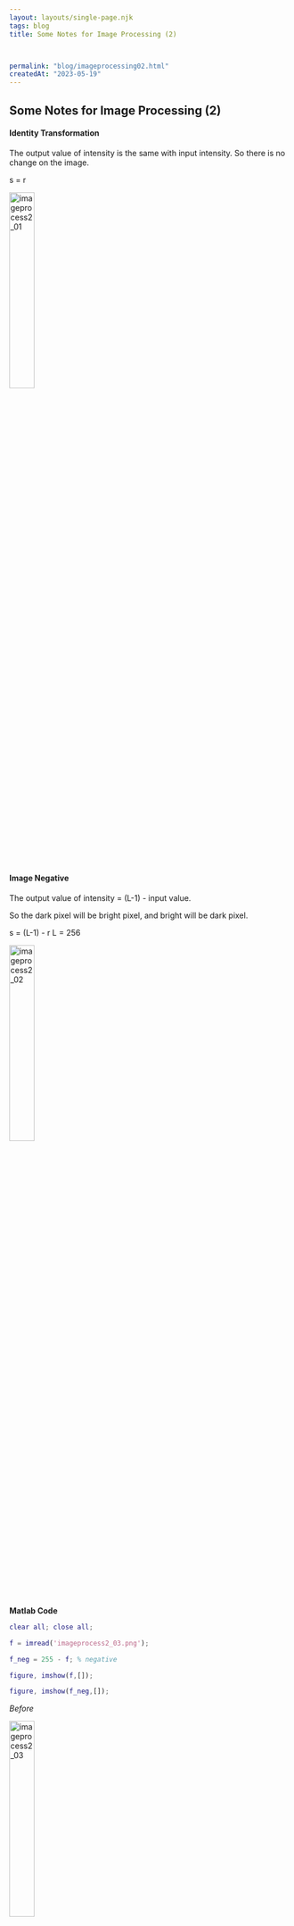 ```yaml
---
layout: layouts/single-page.njk
tags: blog
title: Some Notes for Image Processing (2)



permalink: "blog/imageprocessing02.html"
createdAt: "2023-05-19"
---
```


## Some Notes for Image Processing (2)




#### Identity Transformation 
The output value of intensity is the same with input intensity. So there is no change on the image.

s = r

<image src= "../static/image/imageprocess2_01.png" width="30%" height="30%" alt="imageprocess2_01">

<p>&nbsp;</p> 

#### Image Negative 

The output value of intensity = (L-1) - input value.

So the dark pixel will be bright pixel, and bright will be dark pixel.

s = (L-1) - r
L = 256

<image src= "../static/image/imageprocess2_02.png" width="30%" height="30%" alt="imageprocess2_02">


**Matlab Code**
```Matlab
clear all; close all;

f = imread('imageprocess2_03.png');

f_neg = 255 - f; % negative

figure, imshow(f,[]);

figure, imshow(f_neg,[]);
```
*Before*

<image src= "../static/image/imageprocess2_03.png" width="30%" height="30%" alt="imageprocess2_03">

*After*

<image src= "../static/image/imageprocess2_04.png" width="30%" height="30%" alt="imageprocess2_04">

<p>&nbsp;</p> 

#### Contrast Stretching
Producing an image with higher contrast by darkening the intensity levels below k and brightening the levels above k



**Matlab Code**
```Matlab
clear all; close all;

f = imread('contrast_stretch.png');

f1 = imadjust(f,stretchlim(f),[]);

f2 = imadjust(f, stretchlim(f,[0.05,0.95]),[]);

f3 = imadjust(f, stretchlim(f,[0.10,0.80]),[]);

f4 = imadjust(f, stretchlim(f,[0.20,0.70]),[]);

f5 = imadjust(f, stretchlim(f,[0.49,0.50]),[]);

subplot(2,3,1), imshow(f),title('original image');

subplot(2,3,1), imshow(f1),title('default parameter: 0.01,0.99');

subplot(2,3,1), imshow(f),title('original image');

subplot(2,3,2), imshow(f1),title('default parameter: 0.01,0.99');

subplot(2,3,3), imshow(f2),title('parameter: 0.05,0.95');

subplot(2,3,4), imshow(f3),title('parameter: 0.10,0.80');

subplot(2,3,5), imshow(f4),title('parameter: 0.20,0.70');

subplot(2,3,6), imshow(f5),title('parameter: 0.49,0.50');


```

<image src= "../static/image/imageprocess2_05.png" width="70%" height="70%" alt="imageprocess2_05">

<p>&nbsp;</p> 

#### Power-law (Gamma) transformation

Each input value is raised to the power gamma

<image src= "../static/image/imageprocess2_06.png" width="50%" height="50%" alt="imageprocess2_06">

* r < 1 will brighten the image
* r > 1 will darken the image

<image src= "../static/image/imageprocess2_07.png" width="30%" height="30%" alt="imageprocess2_07">

**Matlab Code**
```Matlab
clear all; close all;

f = imread('babytest.png');

f1 = im2double(f);

f1 = power(f1,0.9);

f1 = mat2gray(f1);

f2 = power(f1,0.8);

f2 = mat2gray(f2);

f3 = power(f1,0.7);

f3 = mat2gray(f3);

f4 = power(f1,0.6);

f4 = mat2gray(f4);

f5 = power(f1,0.5);

f5 = mat2gray(f5);

subplot(2,3,1), imshow(f),title('original image');

subplot(2,3,2), imshow(f1),title('parameter: 0.9');

subplot(2,3,3), imshow(f2),title('parameter: 0.8');

subplot(2,3,4), imshow(f3),title('parameter: 0.7');

subplot(2,3,5), imshow(f4),title('parameter: 0.6');

subplot(2,3,6), imshow(f5),title('parameter: 0.5');

```

<image src= "../static/image/imageprocess2_08.png" width="70%" height="70%" alt="imageprocess2_08">


<p>&nbsp;</p> 

#### Bit-plane Slicing
Pixel intensity is represented by bits, and a 256-level grayscale image is represented by 8 bits.

* The higher-order bit planes (e.g., 8-6) contain the majority significant data.
* The lower-order bit planes (e.g., 3-1) contribute to more subtle intensity details.

**Matlab Code**
```Matlab
clear all; close all;

f = imread('bg_old.jpg');

clear all; close all;

image = imread('bg_old.jpg'); % convert colourful image to gray image

f = im2gray(image);

% gets bit plane 

f1 = bitget(f,1); 

f2 = bitget(f,2); 

f3 = bitget(f,3); 

f4 = bitget(f,4); 

f5 = bitget(f,5); 

f6 = bitget(f,6); 

f7 = bitget(f,7); 

f8 = bitget(f,8); 

subplot(3,3,1),imshow(f),title('original image');

subplot(3,3,2),imshow(logical(f1)),title('bit plane 1');

subplot(3,3,3),imshow(logical(f2)),title('bit plane 2');

subplot(3,3,4),imshow(logical(f3)),title('bit plane 3');

subplot(3,3,5),imshow(logical(f4)),title('bit plane 4');

subplot(3,3,6),imshow(logical(f5)),title('bit plane 5');

subplot(3,3,7),imshow(logical(f6)),title('bit plane 6');

subplot(3,3,8),imshow(logical(f7)),title('bit plane 7');

subplot(3,3,9),imshow(logical(f8)),title('bit plane 8');

```

<image src= "../static/image/imageprocess2_09.png" width="70%" height="70%" alt="imageprocess2_09">

From the result, we can see that if only use bit plane 1, it's hard to recognize the image. However, with only bit plane 8, it can recognize something.

<p>&nbsp;</p> 

Let's try another code. Let's compare the following conditions:
* Only using bit plane 8
* Using bit plane 8 and 7
* Using bit plane 8, 7, and 6

**Matlab Code**
```Matlab

clear all; close all;

image = imread('bg_old.jpg');

f = im2gray(image); % convert colourful image to gray image

f1 = zeros(size(f)); % create blank image with the same size of original image

f2 = zeros(size(f));

f3 = zeros(size(f));

% set bit, f1 only uses bit plane 8, f2 uses bit plane 8,7, f3 uses bit plane 8,7,6

f1 = bitset(f1,8,bitget(f,8));

f2 = bitset(f2,8,bitget(f,8));

f2 = bitset(f2,7,bitget(f,7));

f3 = bitset(f3,8,bitget(f,8));

f3 = bitset(f3,7,bitget(f,7));

f3 = bitset(f3,6,bitget(f,6));

f1 = uint8(f1); f2 = uint8(f2); f3 = uint8(f3); 

subplot(2,2,1),imshow(f),title('original image');

subplot(2,2,2),imshow(f1),title('using bit plane 8');

subplot(2,2,3),imshow(f2),title('using bit plane 8, and 7');

subplot(2,2,4),imshow(f3),title('using bit plane 8, 7, and 6');

```

<image src= "../static/image/imageprocess2_10.png" width="70%" height="70%" alt="imageprocess2_10">

<p>&nbsp;</p> 

It shows that with more bit planes, the image is more clear and close to the original image.

<p>&nbsp;</p> 

#### Histogram Equalization

* A method for modifying (enhancing) the dynamic range and the conteast of an image


**Matlab Code**
```Matlab
clear all; close all;

f = imread('satellite.png');

f1 = imadjust(f, stretchlim(f),[]);

f2=histeq(f);

subplot(2,3,1),imshow(f);

subplot(2,3,1),imshow(f), title('original image');

subplot(2,3,2),imshow(f1), title('contrast stretching');

subplot(2,3,3),imshow(f2), title('histogram equalization');

subplot(2,3,4),imhist(f), title('original histogram');

subplot(2,3,5),imhist(f1), title('contrast histogram');

subplot(2,3,6),imhist(f2),title('hist-eq histogram');
```

<p>&nbsp;</p> 

<image src= "../static/image/imageprocess2_11.png" width="70%" height="70%" alt="imageprocess2_11">